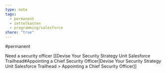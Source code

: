 ```yaml
---
type: note
tags:
  - permanent
  - zettelkasten
  - programming/salesforce
share: "true"
---
```

#permanent

Need a security officer [[Devise Your Security Strategy Unit  Salesforce Trailhead#Appointing a Chief Security Officer|Devise Your Security Strategy Unit  Salesforce Trailhead > Appointing a Chief Security Officer]]